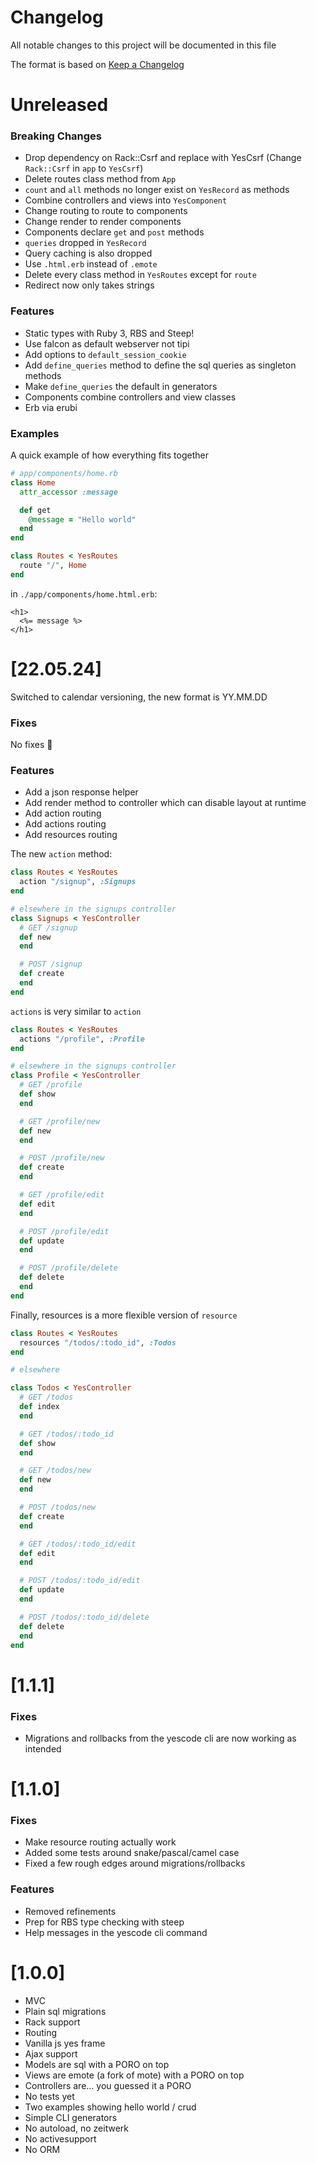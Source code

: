 # Changelog

All notable changes to this project will be documented in this file

The format is based on [Keep a Changelog](https://keepachangelog.com/en/1.0.0/)

# Unreleased

### Breaking Changes

- Drop dependency on Rack::Csrf and replace with YesCsrf (Change `Rack::Csrf` in `app` to `YesCsrf`)
- Delete routes class method from `App`
- `count` and `all` methods no longer exist on `YesRecord` as methods
- Combine controllers and views into `YesComponent`
- Change routing to route to components
- Change render to render components
- Components declare `get` and `post` methods
- `queries` dropped in `YesRecord`
- Query caching is also dropped
- Use `.html.erb` instead of `.emote`
- Delete every class method in `YesRoutes` except for `route`
- Redirect now only takes strings

### Features

- Static types with Ruby 3, RBS and Steep!
- Use falcon as default webserver not tipi
- Add options to `default_session_cookie`
- Add `define_queries` method to define the sql queries as singleton methods
- Make `define_queries` the default in generators
- Components combine controllers and view classes
- Erb via erubi

### Examples

A quick example of how everything fits together

```rb
# app/components/home.rb
class Home
  attr_accessor :message

  def get
    @message = "Hello world"
  end
end

class Routes < YesRoutes
  route "/", Home
end
```

in `./app/components/home.html.erb`:

```erb
<h1>
  <%= message %>
</h1>
```

# [22.05.24]

Switched to calendar versioning, the new format is YY.MM.DD

### Fixes

No fixes :tada:

### Features

- Add a json response helper
- Add render method to controller which can disable layout at runtime
- Add action routing
- Add actions routing
- Add resources routing

The new `action` method:

```rb
class Routes < YesRoutes
  action "/signup", :Signups
end

# elsewhere in the signups controller
class Signups < YesController
  # GET /signup
  def new
  end

  # POST /signup
  def create
  end
end
```

`actions` is very similar to `action`

```rb
class Routes < YesRoutes
  actions "/profile", :Profile
end

# elsewhere in the signups controller
class Profile < YesController
  # GET /profile
  def show
  end

  # GET /profile/new
  def new
  end

  # POST /profile/new
  def create
  end

  # GET /profile/edit
  def edit
  end

  # POST /profile/edit
  def update
  end

  # POST /profile/delete
  def delete
  end
end
```

Finally, resources is a more flexible version of `resource`

```rb
class Routes < YesRoutes
  resources "/todos/:todo_id", :Todos
end

# elsewhere

class Todos < YesController
  # GET /todos
  def index
  end

  # GET /todos/:todo_id
  def show
  end

  # GET /todos/new
  def new
  end

  # POST /todos/new
  def create
  end

  # GET /todos/:todo_id/edit
  def edit
  end

  # POST /todos/:todo_id/edit
  def update
  end

  # POST /todos/:todo_id/delete
  def delete
  end
end
```

# [1.1.1]

### Fixes

- Migrations and rollbacks from the yescode cli are now working as intended

# [1.1.0]

### Fixes

- Make resource routing actually work
- Added some tests around snake/pascal/camel case
- Fixed a few rough edges around migrations/rollbacks

### Features

- Removed refinements
- Prep for RBS type checking with steep
- Help messages in the yescode cli command

# [1.0.0]

- MVC
- Plain sql migrations
- Rack support
- Routing
- Vanilla js yes frame
- Ajax support
- Models are sql with a PORO on top
- Views are emote (a fork of mote) with a PORO on top
- Controllers are... you guessed it a PORO
- No tests yet
- Two examples showing hello world / crud
- Simple CLI generators
- No autoload, no zeitwerk
- No activesupport
- No ORM
